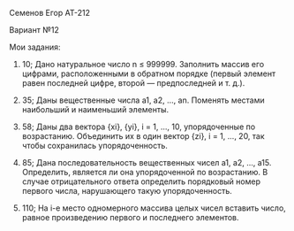 Семенов Егор АТ-212

Вариант №12

Мои задания:

1. 10;
   Дано натуральное число n ≤ 999999. 
Заполнить массив его цифрами, расположенными в обратном порядке
(первый элемент равен последней цифре, второй — предпоследней и т. д.). 



2. 35;
   Даны вещественные числа а1, а2, ..., an.
Поменять местами наибольший и наименьший элементы.


3. 58;
   Даны два вектора {хi}, {уi}, i = 1, ..., 10, упорядоченные по возрастанию. 
   Объединить их в один вектор {zi}, i = 1, ..., 20, так чтобы 
   сохранилась упорядоченность.


5. 85;
   Дана последовательность вещественных чисел а1, a2, ..., а15.
   Определить, является ли она упорядоченной по возрастанию.
   В случае отрицательного ответа определить порядковый номер первого числа,
   нарушающего такую упорядоченность.


6. 110;
   На i-e место одномерного массива целых чисел вставить число,
   равное произведению первого и последнего элементов.
